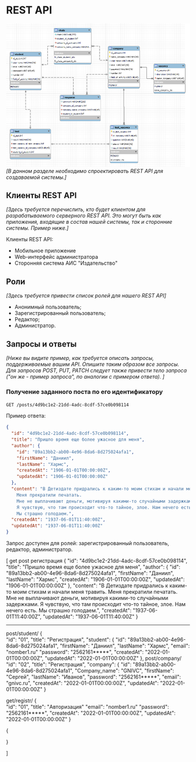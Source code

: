 # REST API

![Рисунок 2](../cefweaecawafnes.png)
*[В данном разделе необходимо спроектировать REST API для создаваемой системы.]*

## Клиенты REST API

*[Здесь требуется перечислить, кто будет клиентом для разрабатываемого серверного REST API. Это могут быть как приложения, входящие в состав нашей системы, так и сторонние системы. Пример ниже.]*

Клиенты REST API:
- Мобильное приложение
- Web-интерфейс администратора
- Сторонняя система АИС "Издательство"

## Роли

*[Здесь требуется привести список ролей для нашего REST API]*

- Анонимный пользователь;
- Зарегистрированный пользователь;
- Редактор;
- Администратор.

## Запросы и ответы


*[Ниже вы видите пример, как требуется описать запросы, поддерживаемые вашим API. Опишите таким образом все запросы. Для запросов POST, PUT, PATCH следует также привести тело запроса ("он же - пример запроса", по аналогии с примером ответа). ]*

### Получение заданного поста по его идентификатору


`GET /posts/4d9bc1e2-21dd-4adc-8cdf-57ce0b098114`

Пример ответа:
```json
{
  "id": "4d9bc1e2-21dd-4adc-8cdf-57ce0b098114",
  "title": "Пришло время еще более ужасное для меня",
  "author": {
    "id": "89a13bb2-ab00-4e96-8da6-8d275024afa1",
    "firstName": "Даниил",
    "lastName": "Хармс",
    "createdAt": "1906-01-01T00:00:00Z",
    "updatedAt": "1906-01-01T00:00:00Z"
  },
  "content": "В Детиздате придрались к каким-то моим стихам и начали меня травить.
    Меня прекратили печатать.  
    Мне не выплачивают деньги, мотивируя какими-то случайными задержками.
    Я чувствую, что там происходит что-то тайное, злое. Нам нечего есть.
    Мы страшно голодаем.",
  "createdAt": "1937-06-01T11:40:00Z",
  "updatedAt": "1937-06-01T11:40:00Z"
}
```

 Запрос доступен для ролей: зарегистрированный пользователь, редактор, администратор.


 [
get post регистрация
{
  "id": "4d9bc1e2-21dd-4adc-8cdf-57ce0b098114",
  "title": "Пришло время еще более ужасное для меня",
  "author": {
    "id": "89a13bb2-ab00-4e96-8da6-8d275024afa1",
    "firstName": "Даниил",
    "lastName": "Хармс",
    "createdAt": "1906-01-01T00:00:00Z",
    "updatedAt": "1906-01-01T00:00:00Z"
  },
  "content": "В Детиздате придрались к каким-то моим стихам и начали меня травить.
    Меня прекратили печатать.  
    Мне не выплачивают деньги, мотивируя какими-то случайными задержками.
    Я чувствую, что там происходит что-то тайное, злое. Нам нечего есть.
    Мы страшно голодаем.",
  "createdAt": "1937-06-01T11:40:00Z",
  "updatedAt": "1937-06-01T11:40:00Z"
}


----------------------------------------------------
post/student/ 
{  
    "id": "01",
    "title": "Регистрация",
    "student": {
    "id": "89a13bb2-ab00-4e96-8da6-8d275024afa1",
    "firstName": "Даниил",
    "lastName": "Хармс",
    "email": "nomber1.ru"
    "password": "2562161*****",
    "createdAt": "2022-01-01T00:00:00Z",
    "updatedAt": "2022-01-01T00:00:00Z"
  }, 
  post/company/
    "id": "02",
    "title": "Регистрация",
    "company": {
    "id": "89a13bb2-ab00-4e96-8da6-8d275024afa1",
    "Company_name": "GNIVC",
    "firstName": "Сергей",
    "lastName": "Иванов",
    "password": "2562161*****",
    "email": "gnivc.ru",
    "createdAt": "2022-01-01T00:00:00Z",
    "updatedAt": "2022-01-01T00:00:00Z"
}

get/registr/ 
{  
    "id": "01",
    "title": "Авторизация"
    "email": "nomber1.ru"
    "password": "2562161*****",
    "createdAt": "2022-01-01T00:00:00Z",
    "updatedAt": "2022-01-01T00:00:00Z"
}

{



}


]
